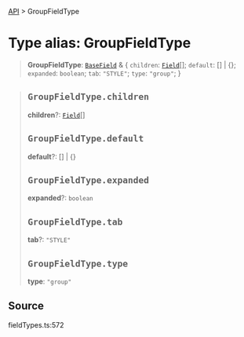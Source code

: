 [API](../index.md) > GroupFieldType

# Type alias: GroupFieldType

> **GroupFieldType**: [`BaseField`](type-alias.BaseField.md) & \{
  `children`: [`Field`](type-alias.Field.md)[];
  `default`: [] \| \{};
  `expanded`: `boolean`;
  `tab`: `"STYLE"`;
  `type`: `"group"`;
 }

> ## `GroupFieldType.children`
>
> **children**?: [`Field`](type-alias.Field.md)[]
>
> ## `GroupFieldType.default`
>
> **default**?: [] \| \{}
>
> ## `GroupFieldType.expanded`
>
> **expanded**?: `boolean`
>
> ## `GroupFieldType.tab`
>
> **tab**?: `"STYLE"`
>
> ## `GroupFieldType.type`
>
> **type**: `"group"`
>
>

## Source

fieldTypes.ts:572
